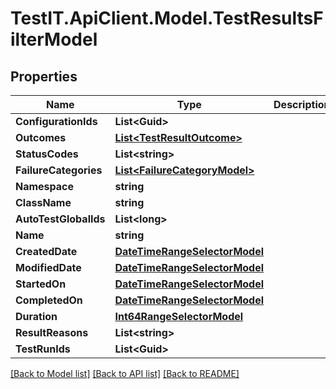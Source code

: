 # TestIT.ApiClient.Model.TestResultsFilterModel

## Properties

Name | Type | Description | Notes
------------ | ------------- | ------------- | -------------
**ConfigurationIds** | **List&lt;Guid&gt;** |  | [optional] 
**Outcomes** | [**List&lt;TestResultOutcome&gt;**](TestResultOutcome.md) |  | [optional] 
**StatusCodes** | **List&lt;string&gt;** |  | [optional] 
**FailureCategories** | [**List&lt;FailureCategoryModel&gt;**](FailureCategoryModel.md) |  | [optional] 
**Namespace** | **string** |  | [optional] 
**ClassName** | **string** |  | [optional] 
**AutoTestGlobalIds** | **List&lt;long&gt;** |  | [optional] 
**Name** | **string** |  | [optional] 
**CreatedDate** | [**DateTimeRangeSelectorModel**](DateTimeRangeSelectorModel.md) |  | [optional] 
**ModifiedDate** | [**DateTimeRangeSelectorModel**](DateTimeRangeSelectorModel.md) |  | [optional] 
**StartedOn** | [**DateTimeRangeSelectorModel**](DateTimeRangeSelectorModel.md) |  | [optional] 
**CompletedOn** | [**DateTimeRangeSelectorModel**](DateTimeRangeSelectorModel.md) |  | [optional] 
**Duration** | [**Int64RangeSelectorModel**](Int64RangeSelectorModel.md) |  | [optional] 
**ResultReasons** | **List&lt;string&gt;** |  | [optional] 
**TestRunIds** | **List&lt;Guid&gt;** |  | [optional] 

[[Back to Model list]](../README.md#documentation-for-models) [[Back to API list]](../README.md#documentation-for-api-endpoints) [[Back to README]](../README.md)

